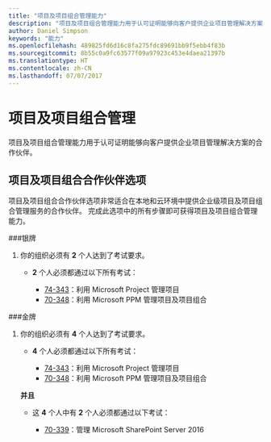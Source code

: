 ```yaml
---
title: "项目及项目组合管理能力"
description: "项目及项目组合管理能力用于认可证明能够向客户提供企业项目管理解决方案的合作伙伴。"
author: Daniel Simpson
keywords: "能力"
ms.openlocfilehash: 489825fd6d16c8fa275fdc89691bb9f5ebb4f83b
ms.sourcegitcommit: 8b55c0a9fc63577f09a97923c453e4daea21397b
ms.translationtype: HT
ms.contentlocale: zh-CN
ms.lasthandoff: 07/07/2017
---
```

# <a name="project-and-portfolio-management"></a>项目及项目组合管理 
项目及项目组合管理能力用于认可证明能够向客户提供企业项目管理解决方案的合作伙伴。

## <a name="project-and-portfolio-partner-option"></a>项目及项目组合合作伙伴选项
项目及项目组合合作伙伴选项非常适合在本地和云环境中提供企业级项目及项目组合管理服务的合作伙伴。 完成此选项中的所有步骤即可获得项目及项目组合管理能力。

###<a name="silver"></a>银牌
1. 你的组织必须有 **2** 个人达到了考试要求。

    - **2** 个人必须都通过以下所有考试：

        * [74-343](https://www.microsoft.com/en-us/learning/exam-74-343.aspx)：利用 Microsoft Project 管理项目
        * [70-348](https://www.microsoft.com/en-us/learning/exam-70-348.aspx)：利用 Microsoft PPM 管理项目及项目组合

###<a name="gold"></a>金牌
1. 你的组织必须有 **4** 个人达到了考试要求。

    - **4** 个人必须都通过以下所有考试：

        * [74-343](https://www.microsoft.com/en-us/learning/exam-74-343.aspx)：利用 Microsoft Project 管理项目
        * [70-348](https://www.microsoft.com/en-us/learning/exam-70-348.aspx)：利用 Microsoft PPM 管理项目及项目组合

    **并且** 

    - 这 **4** 个人中有 **2** 个人必须都通过以下考试：

        *  [70-339](https://www.microsoft.com/en-us/learning/exam-70-339.aspx)：管理 Microsoft SharePoint Server 2016
